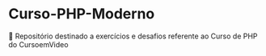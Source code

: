 # Curso-PHP-Moderno
 🐘 Repositório destinado a exercícios e desafios referente ao Curso de PHP do CursoemVideo
